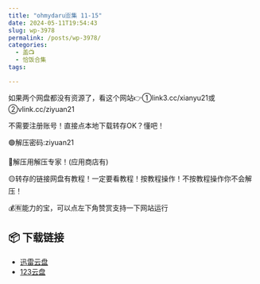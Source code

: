 ```yaml
---
title: "ohmydaru🈴集 11-15"
date: 2024-05-11T19:54:43
slug: wp-3978
permalink: /posts/wp-3978/
categories:
  - 盖📺
  - 恰饭合集
tags:

---
```


如果两个网盘都没有资源了，看这个网站👉①link3.cc/xianyu21或②vlink.cc/ziyuan21

不需要注册账号！直接点本地下载转存OK？懂吧！

🟢解压密码:ziyuan21

🔵解压用解压专家！(应用商店有)

🟡转存的链接网盘有教程！一定要看教程！按教程操作！不按教程操作你不会解压！

💰🈶能力的宝，可以点左下角赞赏支持一下网站运行

## 📦 下载链接
- [迅雷云盘](https://blziyuan21.com/pay-download/3978?key=5a7ff5e201&down_id=0)
- [123云盘](https://blziyuan21.com/pay-download/3978?key=5a7ff5e201&down_id=1)

